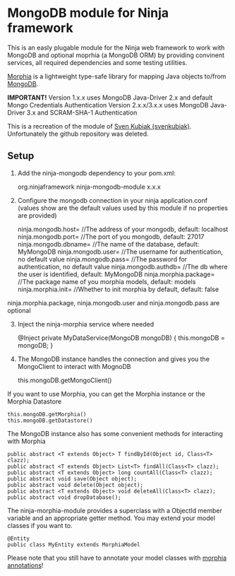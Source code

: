 MongoDB module for Ninja framework
=====================
This is an easly plugable module for the Ninja web framework to work with MongoDB and optional moprhia (a MongoDB ORM) by providing convinent services, all required dependencies and some testing utilities.

[Morphia][1] is a lightweight type-safe library for mapping Java objects to/from [MongoDB][2].

__IMPORTANT!__ Version 1.x.x uses MongoDB Java-Driver 2.x and default Mongo Credentials Authentication Version 2.x.x/3.x.x uses MongoDB Java-Driver 3.x and SCRAM-SHA-1 Authentication

This is a recreation of the module of [Sven Kubiak (svenkubiak)]( https://github.com/svenkubiak). Unfortunately the github repository was deleted.


Setup
-----

1) Add the ninja-mongodb dependency to your pom.xml:

    <dependency>
        <groupId>org.ninjaframework</groupId>
        <artifactId>ninja-mongodb-module</artifactId>
        <version>x.x.x</version>
    </dependency>

2) Configure the mongodb connection in your ninja application.conf (values show are the default values used by this module if no properties are provided)
	
	ninja.mongodb.host=         //The address of your mongodb, default: localhost
	ninja.mongodb.port=         //The port of you mongodb, default: 27017
	ninja.mongodb.dbname=       //The name of the database, default: MyMongoDB
	ninja.mongodb.user=         //The username for authentication, no default value
	ninja.mongodb.pass=         //The password for authentication, no default value
	ninja.mongodb.authdb=       //The db where the user is identified, default: MyMongoDB
	ninja.morphia.package=      //The package name of you morphia models, default: models
	ninja.morphia.init=         //Whether to init morphia by default, default: false

ninja.morphia.package, ninja.mongodb.user and ninja.mongodb.pass are optional

3) Inject the ninja-morphia service where needed

	@Inject
	private MyDataService(MongoDB mongoDB) {
		this.mongoDB = mongoDB;
	}

4) The MongoDB instance handles the connection and gives you the MongoClient to interact with MognoDB

	this.mongoDB.getMongoClient()
	
If you want to use Morphia, you can get the Morphia instance or the Morphia Datastore

	this.mongoDB.getMorphia()
	this.mongoDB.getDatastore()
	
The MongoDB instance also has some convenient methods for interacting with Morphia
	
	public abstract <T extends Object> T findById(Object id, Class<T> clazz);
	public abstract <T extends Object> List<T> findAll(Class<T> clazz);
	public abstract <T extends Object> long countAll(Class<T> clazz);
	public abstract void save(Object object);
	public abstract void delete(Object object);
	public abstract <T extends Object> void deleteAll(Class<T> clazz);
	public abstract void dropDatabase();
	
The ninja-morphia-module provides a superclass with a ObjectId member variable and an appropriate getter method. You may extend your model classes if you want to.

	@Entity
	public class MyEntity extends MorphiaModel

Please note that you still have to annotate your model classes with [morphia annotations][3]!


  [1]: https://github.com/mongodb/morphia
  [2]: http://www.mongodb.org/
  [3]: https://github.com/mongodb/morphia/wiki/GettingStarted